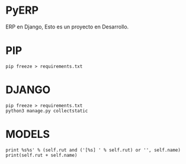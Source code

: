 # PyERP
ERP en Django, Esto es un proyecto en Desarrollo.


# PIP
```
pip freeze > requirements.txt
```

# DJANGO
```
pip freeze > requirements.txt
python3 manage.py collectstatic
```

# MODELS
```
print %s%s' % (self.rut and ('[%s] ' % self.rut) or '', self.name)
print(self.rut + self.name)
```

